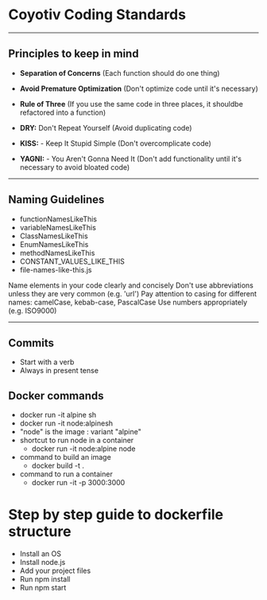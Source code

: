 # Coyotiv Coding Standards

---

## Principles to keep in mind

- **Separation of Concerns** (Each function should do one thing)

- **Avoid Premature Optimization** (Don't optimize code until it's necessary)

- **Rule of Three** (If you use the same code in three places, it shouldbe refactored into a function)

- **DRY:** Don't Repeat Yourself (Avoid duplicating code)

- **KISS:** - Keep It Stupid Simple (Don't overcomplicate code)

- **YAGNI:** - You Aren't Gonna Need It (Don't add functionality until it's necessary to avoid bloated code)

---

## Naming Guidelines

- functionNamesLikeThis
- variableNamesLikeThis
- ClassNamesLikeThis
- EnumNamesLikeThis
- methodNamesLikeThis
- CONSTANT_VALUES_LIKE_THIS
- file-names-like-this.js

Name elements in your code clearly and concisely
Don't use abbreviations unless they are very common (e.g. 'url')
Pay attention to casing for different names: camelCase, kebab-case, PascalCase
Use numbers appropriately (e.g. ISO9000)

---

## Commits

- Start with a verb
- Always in present tense

## Docker commands

- docker run -it alpine sh
- docker run -it node:alpinesh
- "node" is the image : variant "alpine"
- shortcut to run node in a container
  - docker run -it node:alpine node
- command to build an image
  - docker build -t <image-name> .
- command to run a container
  - docker run -it -p 3000:3000 <image-name>

# Step by step guide to dockerfile structure

- Install an OS
- Install node.js
- Add your project files
- Run npm install
- Run npm start

